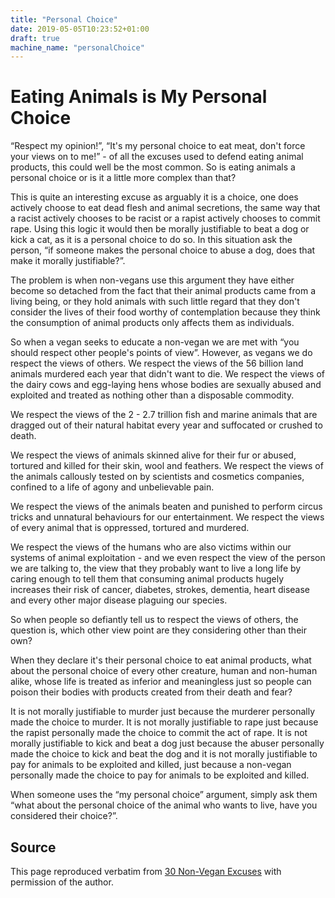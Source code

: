 ```yaml
---
title: "Personal Choice"
date: 2019-05-05T10:23:52+01:00
draft: true
machine_name: "personalChoice"
---
```


# Eating Animals is My Personal Choice

“Respect my opinion!”, “It's my personal choice to eat meat, don't force your views on to me!” - of all the excuses used to defend eating animal products, this could well be the most common. So is eating animals a personal choice or is it a little more complex than that?

This is quite an interesting excuse as arguably it is a choice, one does actively choose to eat dead flesh and animal secretions, the same way that a racist actively chooses to be racist or a rapist actively chooses to commit rape. Using this logic it would then be morally justifiable to beat a dog or kick a cat, as it is a personal choice to do so. In this situation ask the person, “if someone makes the personal choice to abuse a dog, does that make it morally justifiable?”.

The problem is when non-vegans use this argument they have either become so detached from the fact that their animal products came from a living being, or they hold animals with such little regard that they don't consider the lives of their food worthy of contemplation because they think the consumption of animal products only affects them as individuals.

So when a vegan seeks to educate a non-vegan we are met with “you should respect other people's points of view”. However, as vegans we do respect the views of others. We respect the views of the 56 billion land animals murdered each year that didn't want to die. We respect the views of the dairy cows and egg-laying hens whose bodies are sexually abused and exploited and treated as nothing other than a disposable commodity.

We respect the views of the 2 - 2.7 trillion fish and marine animals that are dragged out of their natural habitat every year and suffocated or crushed to death.

We respect the views of animals skinned alive for their fur or abused, tortured and killed for their skin, wool and feathers. We respect the views of the animals callously tested on by scientists and cosmetics companies, confined to a life of agony and unbelievable pain.

We respect the views of the animals beaten and punished to perform circus tricks and unnatural behaviours for our entertainment. We respect the views of every animal that is oppressed, tortured and murdered.

We respect the views of the humans who are also victims within our systems of animal exploitation - and we even respect the view of the person we are talking to, the view that they probably want to live a long life by caring enough to tell them that consuming animal products hugely increases their risk of cancer, diabetes, strokes, dementia, heart disease and every other major disease plaguing our species.

So when people so defiantly tell us to respect the views of others, the question is, which other view point are they considering other than their own?

When they declare it's their personal choice to eat animal products, what about the personal choice of every other creature, human and non-human alike, whose life is treated as inferior and meaningless just so people can poison their bodies with products created from their death and fear?

It is not morally justifiable to murder just because the murderer personally made the choice to murder. It is not morally justifiable to rape just because the rapist personally made the choice to commit the act of rape. It is not morally justifiable to kick and beat a dog just because the abuser personally made the choice to kick and beat the dog and it is not morally justifiable to pay for animals to be exploited and killed, just because a non-vegan personally made the choice to pay for animals to be exploited and killed.

When someone uses the “my personal choice” argument, simply ask them “what about the personal choice of the animal who wants to live, have you considered their choice?”.

## Source

This page reproduced verbatim from [30 Non-Vegan Excuses](https://earthlinged.org/ebook) with permission of the author.
